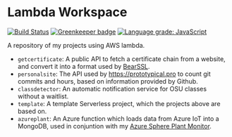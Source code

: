# Lambda Workspace
[![Build Status](https://travis-ci.org/prototypicalpro/LambdaWorkspace.svg?branch=master)](https://travis-ci.org/prototypicalpro/LambdaWorkspace) [![Greenkeeper badge](https://badges.greenkeeper.io/prototypicalpro/LambdaWorkspace.svg)](https://greenkeeper.io/) [![Language grade: JavaScript](https://img.shields.io/lgtm/grade/javascript/g/prototypicalpro/LambdaWorkspace.svg?logo=lgtm&logoWidth=18)](https://lgtm.com/projects/g/prototypicalpro/LambdaWorkspace/context:javascript)

A repository of my projects using AWS lambda.
 * `getcertificate`: A public API to fetch a certificate chain from a website, and convert it into a format used by [BearSSL](https://bearssl.org).
 * `personalsite`: The API used by https://prototypical.pro to count git commits and hours, based on information provided by Github.
 * `classdetector`: An automatic notification service for OSU classes without a waitlist.
 * `template`: A template Serverless project, which the projects above are based on.
 * `azureplant`: An Azure function which loads data from Azure IoT into a MongoDB, used in conjuntion with my [Azure Sphere Plant Monitor](https://github.com/prototypicalpro/AzureSpherePlantMonitor). 
